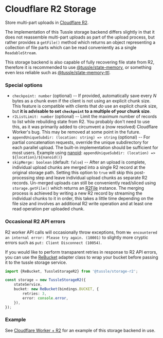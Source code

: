 Cloudflare R2 Storage
===

Store multi-part uploads in [Cloudflare R2](https://www.cloudflare.com/products/r2/).

The implementation of this Tussle storage backend differs slightly in that it
does not reassemble multi-part uploads as part of the upload process, but
rather provides a `getFile()` method which returns an object representing a
collection of file parts which can be read conveniently as a single
`ReadableStream`.

This storage backend is also capable of fully recovering file state from R2,
therefore it is recommended to use [@tussle/state-memory](../../packages/state-memory),
or something even *less* reliable such as [@tussle/state-memory-ttl](../../packages/state-memory-ttl).

### Special options

 - `checkpoint: number` (optional) -- If provided, automatically save every *N* bytes as a chunk even if the client is not using an explicit chunk size. This feature is compatible with clients that *do* use an explicit chunk size, but **it is advisable to set `checkpoint` to a multiple of your chunk size**.
 - `r2ListLimit: number` (optional) -- Limit the maximum number of records to list while rebuilding state from R2. You probably don't need to use this, as it was primarily added to circumvent a (now resolved) Cloudflare Worker's bug. This may be removed at some point in the future.
 - `appendUniqueSubdir: (location: string) => string` (optional) -- For partial concatenation requests, override the unique subdirectory for each parallel upload. The built-in implementation should be sufficient
 for most users. Example using [nanoid](https://www.npmjs.com/package/nanoid): `appendUniqueSubdir: (location) => ${location}/${nanoid()}`
 - `skipMerge: boolean` (default: `false`) -- After an upload is complete, individual upload chunks are merged into a single R2 record at the original storage path. Setting this option to `true` will skip this post-processing step and leave individual upload chunks as separate R2 records. Un-merged uploads can still be conveniently read/sliced using `storage.getFile()` which returns an [R2File](./src/r2file.ts) instance. The merging process is achieved by writing a new R2 record by streaming the individual chunks to it in order, this takes a little time depending on the file size and involves an additional R2 write operation and at least one read operation per uploaded chunk.

### Occasional R2 API errors
R2 worker API calls will occasionally throw exceptions, from `We encountered an internal error: Please try again. (10001)` to
slightly more cryptic errors such as `put: Client Disconnect (10054)`.

If you would like to perform transparent retries in response to R2 API errors, you can
use the [ReBucket](./src/rebucket.ts) adapter class to wrap your bucket before passing
it to the tussle storage service.

```typescript
import {ReBucket, TussleStorageR2} from '@tussle/storage-r2';

const storage = new TussleStorageR2({
	stateService,
	bucket: new ReBucket(bindings.BUCKET, {
		retries: 3,
		error: console.error,
	}),
});
```


### Example
See [Cloudflare Worker + R2](../../examples/cloudflare-worker-r2) for an
example of this storage backend in use.
